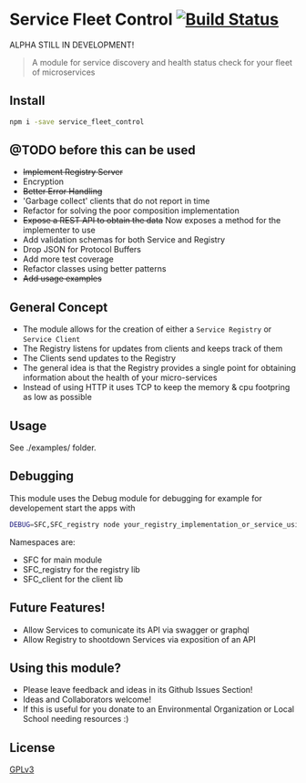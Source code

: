 # Service Fleet Control [![Build Status](https://travis-ci.org/pablitovicente/kaos_control.svg?branch=master)](https://travis-ci.org/pablitovicente/kaos_control)

ALPHA STILL IN DEVELOPMENT! 

> A module for service discovery and health status check for your fleet of microservices

## Install

```bash
npm i -save service_fleet_control
```

## @TODO before this can be used
* ~~Implement Registry Server~~
* Encryption
* ~~Better Error Handling~~
* 'Garbage collect' clients that do not report in time
* Refactor for solving the poor composition implementation
* ~~Expose a REST API to obtain the data~~ Now exposes a method for the implementer to use
* Add validation schemas for both Service and Registry
* Drop JSON for Protocol Buffers
* Add more test coverage
* Refactor classes using better patterns
* ~~Add usage examples~~

## General Concept

* The module allows for the creation of either a `Service Registry` or `Service Client`
* The Registry listens for updates from clients and keeps track of them
* The Clients send updates to the Registry
* The general idea is that the Registry provides a single point for obtaining information about the health of your micro-services
* Instead of using HTTP it uses TCP to keep the memory & cpu footpring as low as possible

## Usage

See ./examples/ folder.

## Debugging
This module uses the Debug module for debugging for example for developement start the apps with

```bash
DEBUG=SFC,SFC_registry node your_registry_implementation_or_service_using_the_module.js
```

Namespaces are:
* SFC for main module
* SFC_registry for the registry lib
* SFC_client for the client lib

## Future Features!
* Allow Services to comunicate its API via swagger or graphql
* Allow Registry to shootdown Services via exposition of an API

## Using this module? 
* Please leave feedback and ideas in its Github Issues Section!
* Ideas and Collaborators welcome!
* If this is useful for you donate to an Environmental Organization or Local School needing resources :)

## License

[GPLv3](https://www.gnu.org/licenses/gpl-3.0.en.html)

[npm-image]: https://img.shields.io/npm/v/live-xxx.svg
[npm-url]: https://www.npmjs.com/package/kaos_control

